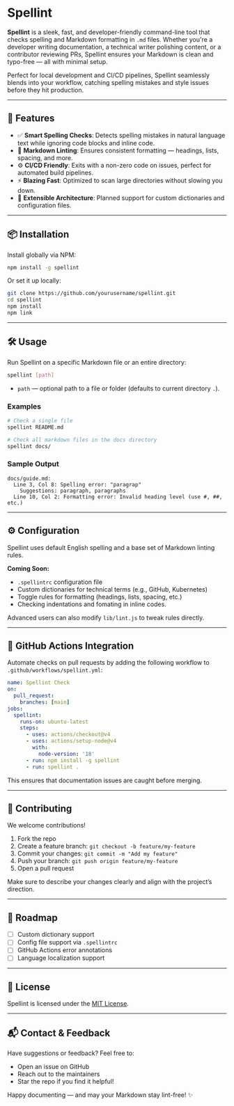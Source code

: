 # Spellint

**Spellint** is a sleek, fast, and developer-friendly command-line tool that checks spelling and Markdown formatting in `.md` files. Whether you're a developer writing documentation, a technical writer polishing content, or a contributor reviewing PRs, Spellint ensures your Markdown is clean and typo-free — all with minimal setup.

Perfect for local development and CI/CD pipelines, Spellint seamlessly blends into your workflow, catching spelling mistakes and style issues before they hit production.

---

## 🚀 Features

- ✅ **Smart Spelling Checks**: Detects spelling mistakes in natural language text while ignoring code blocks and inline code.
- 📄 **Markdown Linting**: Ensures consistent formatting — headings, lists, spacing, and more.
- ⚙️ **CI/CD Friendly**: Exits with a non-zero code on issues, perfect for automated build pipelines.
- ⚡ **Blazing Fast**: Optimized to scan large directories without slowing you down.
- 🧩 **Extensible Architecture**: Planned support for custom dictionaries and configuration files.

---

## 📦 Installation

Install globally via NPM:

```bash
npm install -g spellint
```

Or set it up locally:

```bash
git clone https://github.com/yourusername/spellint.git
cd spellint
npm install
npm link
```

---

## 🛠 Usage

Run Spellint on a specific Markdown file or an entire directory:

```bash
spellint [path]
```

- `path` — optional path to a file or folder (defaults to current directory `.`).

### Examples

```bash
# Check a single file
spellint README.md

# Check all markdown files in the docs directory
spellint docs/
```

### Sample Output

```text
docs/guide.md:
  Line 3, Col 8: Spelling error: "paragrap"
    Suggestions: paragraph, paragraphs
  Line 10, Col 2: Formatting error: Invalid heading level (use #, ##, etc.)
```

---

## ⚙️ Configuration

Spellint uses default English spelling and a base set of Markdown linting rules.

**Coming Soon:**
- `.spellintrc` configuration file
- Custom dictionaries for technical terms (e.g., GitHub, Kubernetes)
- Toggle rules for formatting (headings, lists, spacing, etc.)
- Checking indentations and fomating in inline codes.

Advanced users can also modify `lib/lint.js` to tweak rules directly.

---

## 🔁 GitHub Actions Integration

Automate checks on pull requests by adding the following workflow to `.github/workflows/spellint.yml`:

```yaml
name: Spellint Check
on:
  pull_request:
    branches: [main]
jobs:
  spellint:
    runs-on: ubuntu-latest
    steps:
      - uses: actions/checkout@v4
      - uses: actions/setup-node@v4
        with:
          node-version: '18'
      - run: npm install -g spellint
      - run: spellint .
```

This ensures that documentation issues are caught before merging.

---

## 🤝 Contributing

We welcome contributions!

1. Fork the repo
2. Create a feature branch: `git checkout -b feature/my-feature`
3. Commit your changes: `git commit -m "Add my feature"`
4. Push your branch: `git push origin feature/my-feature`
5. Open a pull request

Make sure to describe your changes clearly and align with the project’s direction.

---

## 🧭 Roadmap

- [ ] Custom dictionary support
- [ ] Config file support via `.spellintrc`
- [ ] GitHub Actions error annotations
- [ ] Language localization support

---

## 📜 License

Spellint is licensed under the [MIT License](LICENSE).

---

## 📬 Contact & Feedback

Have suggestions or feedback? Feel free to:
- Open an issue on GitHub
- Reach out to the maintainers
- Star the repo if you find it helpful!

Happy documenting — and may your Markdown stay lint-free! ✨

